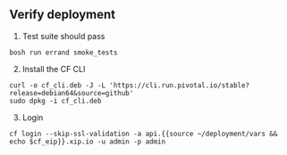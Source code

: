 ## Verify deployment

1. Test suite should pass
  ```
  bosh run errand smoke_tests
  ```

2. Install the CF CLI
  ```
  curl -o cf_cli.deb -J -L 'https://cli.run.pivotal.io/stable?release=debian64&source=github'
  sudo dpkg -i cf_cli.deb
  ```

3. Login
  ```
  cf login --skip-ssl-validation -a api.{{source ~/deployment/vars &&  echo $cf_eip}}.xip.io -u admin -p admin
  ```
